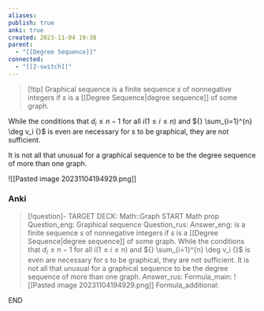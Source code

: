 ```yaml
---
aliases: 
publish: true
anki: true
created: 2023-11-04 19:38
parent:
  - "[[Degree Sequence]]"
connected:
  - "[[2-switch]]"
---
```


> [!tip] Graphical sequence
is a finite sequence ${} s {}$ of nonnegative integers
if ${} s$ is a [[Degree Sequence|degree sequence]]  of some graph.

While the conditions that ${} d_i ≤ n − 1 {}$ for all $i (1 ≤ i ≤ n)$ and ${} \sum_{i=1}^{n} \deg v_i {}$ is even are necessary for s to be graphical, they are not sufficient.

It is not all that unusual for a graphical sequence to be the degree sequence of more than one graph.

![[Pasted image 20231104194929.png]]


### Anki
> [!question]-
TARGET DECK: Math::Graph
START
Math prop
Question_eng: Graphical sequence
Question_rus: 
Answer_eng: is a finite sequence ${} s {}$ of nonnegative integers
if ${} s$ is a [[Degree Sequence|degree sequence]]  of some graph.
While the conditions that ${} d_i ≤ n − 1 {}$ for all $i (1 ≤ i ≤ n)$ and ${} \sum_{i=1}^{n} \deg v_i {}$ is even are necessary for s to be graphical, they are not sufficient.
It is not all that unusual for a graphical sequence to be the degree sequence of more than one graph.
Answer_rus: 
Formula_main: ![[Pasted image 20231104194929.png]]
Formula_additional:
<!--ID: 1699132057004-->
END





